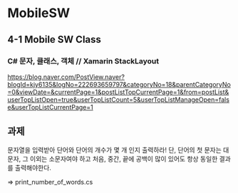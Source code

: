 # MobileSW

## 4-1 Mobile SW Class

### C# 문자, 클래스, 객체 // Xamarin StackLayout

https://blog.naver.com/PostView.naver?blogId=kjy6135&logNo=222693659797&categoryNo=18&parentCategoryNo=0&viewDate=&currentPage=1&postListTopCurrentPage=1&from=postList&userTopListOpen=true&userTopListCount=5&userTopListManageOpen=false&userTopListCurrentPage=1

## 과제

문자열을 입력받아 단어와 단어의 개수가 몇 개 인지 출력하라!
단, 단어의 첫 문자는 대문자, 그 이외는 소문자여야 하고
처음, 중간, 끝에 공백이 많이 있어도 항상 동일한 결과를 출력해야한다.

=> print_number_of_words.cs
